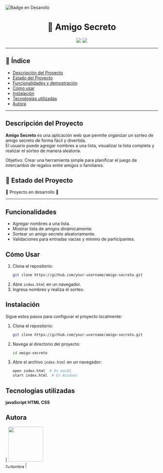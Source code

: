 ![Badge en Desarollo](https://img.shields.io/badge/STATUS-EN%20DESAROLLO-green) 
<h1 align="center">🎁 Amigo Secreto</h1>
<p align="center">
  
<p align="center">
  <img src="https://img.shields.io/badge/STATUS-EN%20DESARROLLO-green">
  <img src="https://img.shields.io/github/stars/tu-usuario?style=social">
</p>

---

## 📑 Índice
- [Descripción del Proyecto](#descripción-del-proyecto)
- [Estado del Proyecto](#estado-del-proyecto)
- [Funcionalidades y demostración](#funcionalidades)
- [Cómo usar](#cómo-usar)
- [Instalación](#instalación)
- [Tecnologías utilizadas](#tecnologías-utilizadas)
- [Autora](#autora)

---

##  Descripción del Proyecto
**Amigo Secreto** es una aplicación web que permite organizar un sorteo de amigo secreto de forma fácil y divertida.  
El usuario puede agregar nombres a una lista, visualizar la lista completa y realizar el sorteo de manera aleatoria.  

Objetivo: Crear una herramienta simple para planificar el juego de intercambio de regalos entre amigos o familiares.  


## 🚧 Estado del Proyecto
:construction: Proyecto en desarrollo :construction:

---

## Funcionalidades
- Agregar nombres a una lista.
- Mostrar lista de amigos dinámicamente.
- Sortear un amigo secreto aleatoriamente.
- Validaciones para entradas vacías y mínimo de participantes.

## Cómo Usar
1. Clona el repositorio:
   ```bash
   git clone https://github.com/your-username/amigo-secreto.git
   ```
2. Abre `index.html` en un navegador.
3. Ingresa nombres y realiza el sorteo.

## Instalación
Sigue estos pasos para configurar el proyecto localmente:

1. Clona el repositorio:
   ```bash
   git clone https://github.com/your-username/amigo-secreto.git
   ```
2. Navega al directorio del proyecto:
   ```bash
   cd amigo-secreto
   ```
3. Abre el archivo `index.html` en un navegador:
   ```bash
   open index.html  # En macOS
   start index.html  # En Windows
   
## Tecnologías utilizadas
**javaScript**
**HTML**
**CSS**

## Autora
| [<img src="https://avatars.githubusercontent.com/u/taaatii?v=4" width=115><br><sub>Tu Nombre</sub>](https://github.com/taaatii) |

